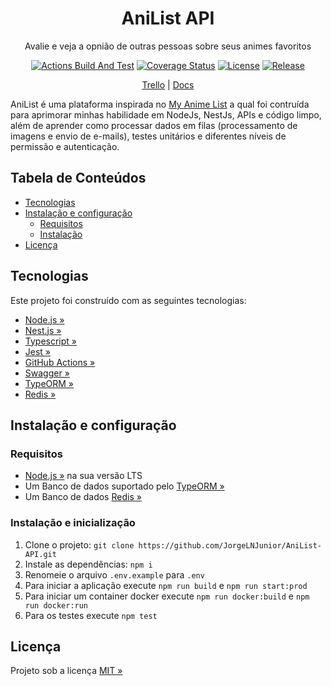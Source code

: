 <div align="center" id="short-description-and-logo">

<!-- <img src="https://i.ibb.co/q045V4Z/AR-Logo.png" width="300px"> -->

<h1>AniList API</h1>

Avalie e veja a opnião de outras pessoas sobre seus animes favoritos

</div>

<div align="center" id="badges">

[![Actions Build And Test](https://img.shields.io/github/workflow/status/JorgeLNJunior/AniList-API/Build%20and%20Test/master)](https://github.com/JorgeLNJunior/AniList-API/actions/workflows/build.yml)
[![Coverage Status](https://coveralls.io/repos/github/JorgeLNJunior/AniList-API/badge.svg?branch=master)](https://coveralls.io/github/JorgeLNJunior/AniList-API?branch=master)
[![License](https://img.shields.io/github/license/JorgeLNJunior/AniList-API)](https://github.com/JorgeLNJunior/AniList-API/blob/master/LICENSE.md)
[![Release](https://img.shields.io/github/v/release/JorgeLNJunior/AniList-API?color=lgreen)](https://github.com/JorgeLNJunior/AniList-API/releases)

</div>

<div align="center">

[Trello](https://trello.com/b/o7iD52J4/anilist) |
[Docs](https://api-anilist.herokuapp.com/docs)

</div>

AniList é uma plataforma inspirada no [My Anime List](https://myanimelist.net/) a qual foi contruída para aprimorar minhas habilidade em NodeJs, NestJs, APIs e código limpo, além de aprender como processar dados em filas (processamento de imagens e envio de e-mails), testes unitários e diferentes níveis de permissão e autenticação.

## Tabela de Conteúdos

- [Tecnologias](https://github.com/JorgeLNJunior/AniList-API#tecnologias)
- [Instalação e configuração](https://github.com/JorgeLNJunior/AniList-API#instala%C3%A7%C3%A3o-e-configura%C3%A7%C3%A3o)
  - [Requisitos](https://github.com/JorgeLNJunior/AniList-API#requisitos)
  - [Instalação](https://github.com/JorgeLNJunior/AniList-API#instala%C3%A7%C3%A3o)
- [Licença](https://github.com/JorgeLNJunior/AniList-API#licen%C3%A7a)

## Tecnologias

Este projeto foi construído com as seguintes tecnologias:

- [Node.js »](https://nodejs.org)
- [Nest.js »](https://nestjs.com)
- [Typescript »](https://www.typescriptlang.org)
- [Jest »](https://jestjs.io)
- [GitHub Actions »](https://github.com/features/actions)
- [Swagger »](https://swagger.io)
- [TypeORM »](https://typeorm.io)
- [Redis »](https://redis.io/)

## Instalação e configuração

### Requisitos

- [Node.js »](https://nodejs.org/en/download) na sua versão LTS
- Um Banco de dados suportado pelo [TypeORM »](https://typeorm.io)
- Um Banco de dados [Redis »](https://redis.io/)

### Instalação e inicialização

1. Clone o projeto: `git clone https://github.com/JorgeLNJunior/AniList-API.git`
2. Instale as dependências: `npm i`
3. Renomeie o arquivo `.env.example` para `.env`
4. Para iniciar a aplicação execute `npm run build` e `npm run start:prod`
5. Para iniciar um container docker execute `npm run docker:build` e `npm run docker:run`
6. Para os testes execute `npm test`

## Licença

Projeto sob a licença [MIT »](https://github.com/JorgeLNJunior/AniList-API/blob/master/LICENSE.md)
